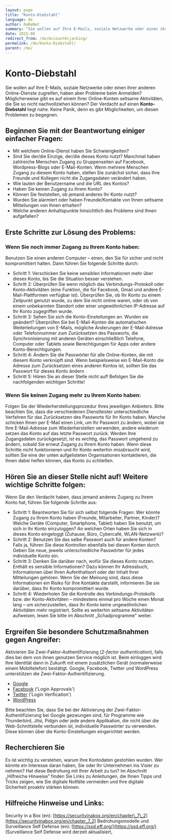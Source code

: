 ```yaml
---
layout: page
title: "Konto-Diebstahl"
language: de
author: RaReNet
summary: "Sie wollen auf Ihre E-Mails, soziale Netzwerke oder einen ihrer anderen Online-Dienste zugreifen, haben aber Probleme beim Anmelden? Möglicherweise gibt es auf einem Ihrer Online-Konten seltsame Aktivitäten, die Sie so nicht nachvollziehen können? Der Verdacht auf einen **Konto-Diebstahl** liegt nahe. Keine Panik, denn es gibt Möglichkeiten, um diesen Problemen zu begegnen."
date: 2015-08
redirect_from: /de/AccountHijacking/
permalink: /de/Konto-Diebstahl/
parent: /de/
---
```


# Konto-Diebstahl

Sie wollen auf Ihre E-Mails, soziale Netzwerke oder einen ihrer anderen Online-Dienste zugreifen, haben aber Probleme beim Anmelden? Möglicherweise gibt es auf einem Ihrer Online-Konten seltsame Aktivitäten, die Sie so nicht nachvollziehen können? Der Verdacht auf einen **Konto-Diebstahl** liegt nahe. Keine Panik, denn es gibt Möglichkeiten, um diesen Problemen zu begegnen.

## Beginnen Sie mit der Beantwortung einiger einfacher Fragen:

- Mit welchem Online-Dienst haben Sie Schwierigkeiten?
- Sind Sie der/die Einzige, der/die dieses Konto nutzt? Manchmal haben zahlreiche Menschen Zugang zu Gruppenseiten auf Facebook, Wordpress-Blogs oder E-Mail-Konten. Wenn mehrere Menschen Zugang zu diesem Konto haben, stellen Sie zunächst sicher, dass Ihre Freunde und Kollegen nicht die Zugangsdaten verändert haben.
- Wie lauten der Benutzername und die URL des Kontos?
- Haben Sie keinen Zugang zu Ihrem Konto?
- Können Sie feststellen, ob jemand anderes Ihr Konto nutzt?
- Wurden Sie alarmiert oder haben Freunde/Kontakte von Ihnen seltsame Mitteilungen von Ihnen erhalten?
- Welche anderen Anhaltspunkte hinsichtlich des Problems sind Ihnen aufgefallen?

## Erste Schritte zur Lösung des Problems:

### Wenn Sie noch immer Zugang zu Ihrem Konto haben:

Benutzen Sie einen anderen Computer – einen, den Sie für sicher und nicht kompromittiert halten. Dann führen Sie folgende Schritte durch:

- Schritt 1: Verschicken Sie keine sensiblen Informationen mehr über dieses Konto, bis Sie die Situation besser verstehen.
- Schritt 2: Überprüfen Sie wenn möglich das Verbindungs-Protokoll oder Konto-Aktivitäten (eine Funktion, die für Facebook, Gmail und andere E-Mail-Plattformen verfügbar ist). Überprüfen Sie, ob Ihr Konto zu einem Zeitpunkt genutzt wurde, zu dem Sie nicht online waren, oder ob von einem unbekannten Standort oder einer ungewöhnlichen IP-Adresse  auf Ihr Konto zugegriffen wurde.
- Schritt 3: Sehen Sie sich die Konto-Einstellungen an. Wurden sie geändert? Überprüfen Sie bei E-Mail-Konten die automatischen Weiterleitungen von E-Mails, mögliche Änderungen der E-Mail-Adresse oder Telefonnummer zum Zurücksetzen des Passworts, die Synchronisierung mit anderen Geräten einschließlich Telefone, Computer oder Tablets sowie Berechtigungen für Apps oder andere Konto-Berechtigungen.
- Schritt 4: Ändern Sie die Passwörter für alle Online-Konten, die mit diesem Konto verknüpft sind. Wenn beispielsweise ein E-Mail-Konto die Adresse zum Zurücksetzen eines anderen Kontos ist, sollten Sie das Passwort für dieses Konto ändern
- Schritt 5: Hören Sie an dieser Stelle nicht auf! Befolgen Sie die nachfolgenden wichtigen Schritte!

### Wenn Sie keinen Zugang mehr zu Ihrem Konto haben:

Folgen Sie der Wiederherstellungsprozedur Ihres jeweiligen Anbieters. Bitte beachten Sie, dass die verschiedenen Dienstleister unterschiedliche Verfahren für das Zurücksetzen des Passworts für Ihr Konto haben. Manche schicken Ihnen per E-Mail einen Link, um Ihr Passwort zu ändern, wobei sie Ihre E-Mail-Adresse zum Wiederherstellen verwenden, andere wiederum setzen das Konto auf das letzte Passwort zurück. Werden Ihre Zugangsdaten zurückgesetzt, ist es wichtig, das Passwort umgehend zu ändern, sobald Sie erneut Zugang zu Ihrem Konto haben. Wenn diese Schritte nicht funktionieren und Ihr Konto weiterhin missbraucht wird, sollten Sie eine der unten aufgelisteten Organisationen kontaktieren, die Ihnen dabei helfen können, das Konto zu schließen.

## Hören Sie an dieser Stelle nicht auf! Weitere wichtige Schritte folgen:

Wenn Sie den Verdacht haben, dass jemand anderes Zugang zu Ihrem Konto hat, führen Sie folgende Schritte aus:

- Schritt 1: Beantworten Sie für sich selbst folgende Fragen: Wer könnte Zugang zu Ihrem Konto haben (Freunde, Mitarbeiter, Partner, Kinder)? Welche Geräte (Computer, Smartphone, Tablet) haben Sie benutzt, um sich in Ihr Konto einzuloggen? An welchen Orten haben Sie sich in dieses Konto eingeloggt (Zuhause, Büro, Cybercafé, WLAN-Netzwerk)?
- Schritt 2: Benutzen Sie das selbe Passwort auch für andere Konten? Falls ja, führen Sie diese Kontrollen ebenfalls bei diesen Konten durch. Geben Sie neue, jeweils unterschiedliche Passwörter für jedes individuelle Konto ein.
- Schritt 3: Denken Sie darüber nach, wofür Sie dieses Konto nutzen. Enthält es sensible Informationen? Dazu können Ihr Adressbuch, Informationen über Ihren Aufenthaltsort oder der Inhalt Ihrer Mitteilungen gehören. Wenn Sie der Meinung sind, dass diese Informationen ein Risiko für Ihre Kontakte darstellt, informieren Sie sie darüber, dass Ihr Konto kompromittiert wurde.
- Schritt 4: Wiederholen Sie die Kontrolle des Verbindungs-Protokolls bzw. der Konto-Aktivitäten – mindestens einmal pro Woche einen Monat lang – um sicherzustellen, dass Ihr Konto keine ungewöhnlichen Aktivitäten mehr registriert. Sollte es weiterhin seltsame Aktivitäten aufweisen, lesen Sie bitte im Abschnitt „Schadprogramme" weiter.

## Ergreifen Sie besondere Schutzmaßnahmen gegen Angreifer:

Aktivieren Sie Zwei-Faktor-Authentifizierung (*2-factor authentication*), falls dies bei dem von ihnen genutzen Service möglich ist. Beim einloggen wird Ihre Identität dann in Zukunft mit einem zusätzlichen Gerät (normalerweise einem Mobiltelefon) bestätigt. Google, Facebook, Twitter und WordPress unterstützen die Zwei-Faktor-Authentifizierung.

- [Google](https://support.google.com/accounts/answer/180744?hl=de)
- [Facebook](https://www.facebook.com/settings?tab=security) ('Login Approvals')
- [Twitter](https://support.twitter.com/articles/20170388-using-login-verification) ('Login Verification')
- [WordPress](http://en.support.wordpress.com/security/two-step-authentication/)

Bitte beachten Sie, dass Sie bei der Aktivierung der Zwei-Faktor-Authentifizierung bei Google gezwungen sind, für Programme wie Thunderbird, Jitsi, Pidgin oder jede andere Applikation, die nicht über die Web-Schnittstelle verbunden ist, individuelle Passwörter zu verwenden. Diese können über die Konto-Einstellungen eingerichtet werden.

## Recherchieren Sie

Es ist wichtig zu verstehen, warum Ihre Kontodaten gestohlen wurden. Wer könnte ein Interesse daran haben, Sie oder Ihr Unternehmen ins Visier zu nehmen? Hat diese Bedrohung mit Ihrer Arbeit zu tun? Im Abschnitt „Hilfreiche Hinweise" finden Sie Links zu Anleitungen, die Ihnen Tipps und Tricks zeigen, wie Sie digitale Notfälle vermeiden und Ihre digitale Sicherheit proaktiv stärken können.

## Hilfreiche Hinweise und Links:

Security in a Box (en): [https://securityinabox.org/en/chapter\_7\_2](https://securityinabox.org/en/chapter_7_2) Bedrohungsmodelle und Surveillance Self Defense (en): [https://ssd.eff.org/](https://ssd.eff.org/) (Surveillance Self Defense wird derzeit aktualisiert,

